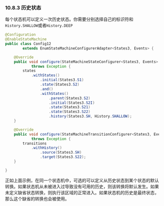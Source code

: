 ### 10.8.3 历史状态

每个状态机可以定义一次历史状态。你需要分别选择自己的标识符和`History.SHALLOW`或者`History.DEEP`

```java
@Configuration
@EnableStateMachine
public class Config12
        extends EnumStateMachineConfigurerAdapter<States3, Events> {

    @Override
    public void configure(StateMachineStateConfigurer<States3, Events> states)
            throws Exception {
        states
            .withStates()
                .initial(States3.S1)
                .state(States3.S2)
                .and()
                .withStates()
                    .parent(States3.S2)
                    .initial(States3.S2I)
                    .state(States3.S21)
                    .state(States3.S22)
                    .history(States3.SH, History.SHALLOW);
    }

    @Override
    public void configure(StateMachineTransitionConfigurer<States3, Events> transitions)
            throws Exception {
        transitions
            .withHistory()
                .source(States3.SH)
                .target(States3.S22);
    }

}
```
正如上面示例，在同一个状态机中，可选的可以定义从历史状态到某个状态的默认转换。如果状态机从未被进入过导致没有可用的历史，则该转换将默认发生。如果未定义缺省状态转换，则执行该区域的正常进入。如果状态机的历史是最终状态，那么这个缺省的转换也会被使用。
